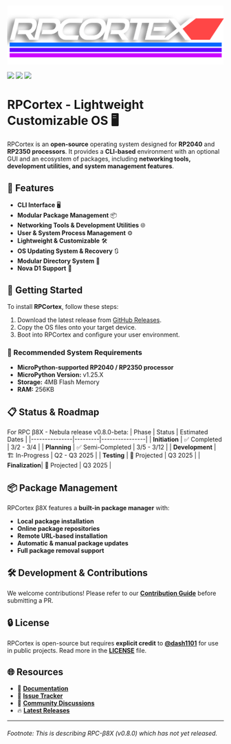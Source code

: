    <a href="https://github.com/dash1101/RPCortex">
     <p align="center">
       <img src="Assets/RPCortex/RPCortex.png" alt="RPCortex Logo">
     </p>
   </a>

   <a href="https://github.com/dash1101/RPCortex"><img src="https://img.shields.io/github/v/release/dash1101/RPCortex?include_prereleases&label=Latest%20Release"></a>
   <a href="https://github.com/dash1101/RPCortex/issues"><img src="https://img.shields.io/github/issues/dash1101/RPCortex"></a>
   <a href="https://github.com/dash1101/RPCortex/blob/main/LICENSE"><img src="https://img.shields.io/badge/license-Custom-orange"></a>

# RPCortex - Lightweight Customizable OS 🖥️

RPCortex is an **open-source** operating system designed for **RP2040** and **RP2350 processors**. It provides a **CLI-based** environment with an optional GUI and an ecosystem of packages, including **networking tools, development utilities, and system management features**.

## 🌟 Features
- **CLI Interface** 🖥️
- **Modular Package Management** 📦
- **Networking Tools & Development Utilities** 🌐
- **User & System Process Management** ⚙️
- **Lightweight & Customizable** 🛠️
- **OS Updating System & Recovery** 🔃
- **Modular Directory System** 📂
- **Nova D1 Support** 🛜

## 🚀 Getting Started
To install **RPCortex**, follow these steps:
1. Download the latest release from [GitHub Releases](https://github.com/dash1101/RPCortex/releases).
2. Copy the OS files onto your target device.
3. Boot into RPCortex and configure your user environment.

### 🔧 Recommended System Requirements
- **MicroPython-supported RP2040 / RP2350 processor**
- **MicroPython Version:** v1.25.X
- **Storage:** 4MB Flash Memory
- **RAM:** 256KB

## 📋 Status & Roadmap
For RPC β8X - Nebula release v0.8.0-beta:
| Phase          | Status  | Estimated Dates |
|---------------|---------|----------------|
| **Initiation**   | ✅ Completed  | 3/2 - 3/4 |
| **Planning**    | ✅ Semi-Completed  | 3/5 - 3/12 |
| **Development** | 🏗️ In-Progress  | Q2 - Q3 2025 |
| **Testing**     | 🧪 Projected  | Q3 2025 |
| **Finalization**| 🚀 Projected  | Q3 2025 |

## 📦 Package Management
RPCortex β8X features a **built-in package manager** with:
- **Local package installation**
- **Online package repositories**
- **Remote URL-based installation**
- **Automatic & manual package updates**
- **Full package removal support**

## 🛠️ Development & Contributions
We welcome contributions! Please refer to our **[Contribution Guide](https://github.com/dash1101/RPCortex/blob/main/CONTRIBUTING.md)** before submitting a PR.

## 🔒 License
RPCortex is open-source but requires **explicit credit** to **[@dash1101](https://github.com/dash1101)** for use in public projects. Read more in the **[LICENSE](https://github.com/dash1101/RPCortex/blob/main/LICENSE)** file.

## 🌐 Resources
- 📖 **[Documentation](https://github.com/dash1101/RPCortex/wiki)**
- 🐛 **[Issue Tracker](https://github.com/dash1101/RPCortex/issues)**
- 💬 **[Community Discussions](https://github.com/dash1101/RPCortex/discussions)**
- 🔥 **[Latest Releases](https://github.com/dash1101/RPCortex/releases)**

---

###### Footnote: This is describing RPC-β8X (v0.8.0) which has not yet released.
